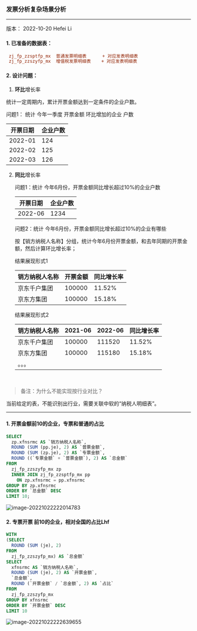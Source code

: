 ### 发票分析复杂场景分析

------

版本： 2022-10-20																																	              Hefei Li

#### 1. 已准备的数据表：

 ```ini
  zj_fp_zzsptfp_mx	普通发票明细表 	 + 对应发表明细表
  zj_fp_zzszyfp_mx	增值税发票明细表    + 对应发表明细表
 ```



#### 2.  设计问题：

1.  **环比**增长率

   统计一定周期内，累计开票金额达到一定条件的企业户数。

   

   问题1： 统计 今年一季度 开票金额 环比增加的企业 户数

   | 开票日期 | 企业户数 |
   | -------- | -------- |
   | 2022-01  | 124      |
   | 2022-02  | 125      |
   | 2022-03  | 126      |
   
   

  2. **同比**增长率

     

     问题1：统计 今年6月份，开票金额同比增长超过10%的企业户数

     | 开票日期 | 企业户数 |
     | -------- | -------- |
     | 2022-06  | 1234     |

     

     问题2：统计 今年6月份，开票金额同比增长超过10%的企业有哪些

     按【销方纳税人名称】分组，统计今年6月份开票金额，和去年同期的开票金额，然后计算环比增长率；
     
     
     
     结果展现形式1
     
     | 销方纳税人名称 | 开票金额 | 同比增长率 |
     | -------------- | -------- | ---------- |
     | 京东千户集团   | 100000   | 11.52%     |
     | 京东方集团     | 100000   | 15.18%     |
     
     
     
     结果展现形式2
     
     | 销方纳税人名称 | 2021-06 | 2022-06 | 同比增长率 |
     | -------------- | ------- | ------- | ---------- |
     | 京东千户集团   | 100000  | 111520  | 11.52%     |
     | 京东方集团     | 100000  | 115180  | 15.18%     |
     | 。。。         |         |         |            |

​     

> 备注：为什么不能实现按行业对比？

当前给定的表，不能识别出行业，需要关联中软的“纳税人明细表”。





------

#### 1. 开票金额前10的企业，专票和普通的占比

```sql
SELECT
  zp.xfnsrmc AS `销方纳税人名称`,
  ROUND (SUM (pp.je), 2) AS `普票金额`,
  ROUND (SUM (zp.je), 2) AS `专票金额`,
  ROUND ((`专票金额` + `普票金额`), 2) AS `总金额`
FROM
  zj_fp_zzszyfp_mx zp
  INNER JOIN zj_fp_zzsptfp_mx pp
    ON zp.xfnsrmc = pp.xfnsrmc
GROUP BY zp.xfnsrmc 
ORDER BY `总金额` DESC
LIMIT 10;

```

![image-20221022222014783](C:\Users\lihefei.360BUYAD\AppData\Roaming\Typora\typora-user-images\image-20221022222014783.png)



#### 2. 专票开票 前10的企业，相对全国的占比Lhf

```sql
WITH
(SELECT
  ROUND (SUM (je), 2)
FROM
  zj_fp_zzszyfp_mx) AS `总金额`
SELECT
  xfnsrmc AS `销方纳税人名称`,
  ROUND (SUM (je), 2) AS `开票金额`,
  `总金额`,
  ROUND (`开票金额` / `总金额`, 2) AS `占比`
FROM
  zj_fp_zzszyfp_mx
GROUP BY xfnsrmc
ORDER BY `开票金额` DESC
LIMIT 10
```

![image-20221022222639655](C:\Users\lihefei.360BUYAD\AppData\Roaming\Typora\typora-user-images\image-20221022222639655.png)